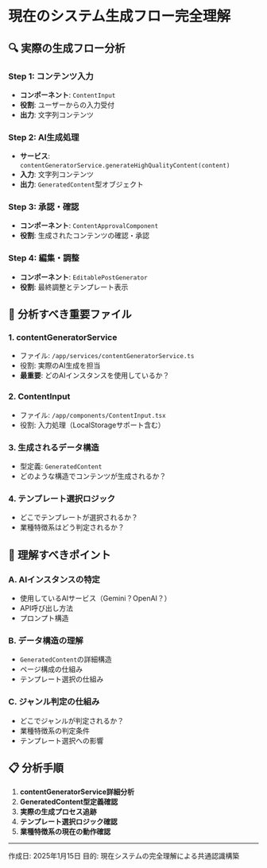 # 現在のシステム生成フロー完全理解

## 🔍 実際の生成フロー分析

### **Step 1: コンテンツ入力**
- **コンポーネント**: `ContentInput`
- **役割**: ユーザーからの入力受付
- **出力**: 文字列コンテンツ

### **Step 2: AI生成処理**
- **サービス**: `contentGeneratorService.generateHighQualityContent(content)`
- **入力**: 文字列コンテンツ
- **出力**: `GeneratedContent`型オブジェクト

### **Step 3: 承認・確認**
- **コンポーネント**: `ContentApprovalComponent`
- **役割**: 生成されたコンテンツの確認・承認

### **Step 4: 編集・調整**
- **コンポーネント**: `EditablePostGenerator`
- **役割**: 最終調整とテンプレート表示

## 🔧 分析すべき重要ファイル

### **1. contentGeneratorService**
- ファイル: `/app/services/contentGeneratorService.ts`
- 役割: 実際のAI生成を担当
- **最重要**: どのAIインスタンスを使用しているか？

### **2. ContentInput**
- ファイル: `/app/components/ContentInput.tsx`
- 役割: 入力処理（LocalStorageサポート含む）

### **3. 生成されるデータ構造**
- 型定義: `GeneratedContent`
- どのような構造でコンテンツが生成されるか？

### **4. テンプレート選択ロジック**
- どこでテンプレートが選択されるか？
- 業種特徴系はどう判定されるか？

## 🎯 理解すべきポイント

### **A. AIインスタンスの特定**
- 使用しているAIサービス（Gemini？OpenAI？）
- API呼び出し方法
- プロンプト構造

### **B. データ構造の理解**
- `GeneratedContent`の詳細構造
- ページ構成の仕組み
- テンプレート選択の仕組み

### **C. ジャンル判定の仕組み**
- どこでジャンルが判定されるか？
- 業種特徴系の判定条件
- テンプレート選択への影響

## 📋 分析手順

1. **contentGeneratorService詳細分析**
2. **GeneratedContent型定義確認**
3. **実際の生成プロセス追跡**
4. **テンプレート選択ロジック確認**
5. **業種特徴系の現在の動作確認**

---

作成日: 2025年1月15日
目的: 現在システムの完全理解による共通認識構築